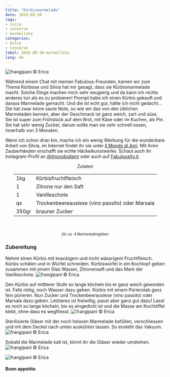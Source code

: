 ```yaml
---
title: "Kürbismarmelade"
date: 2016-09-30
tags:
- zucca
- conserve
- marmellata
categories:
- Dolce
- Conserve
label: 2016-09-30-marmellata
lang: de
---
```

![](../2016-09-30-marmellata-di-zucca/header.jpg "frangipani © Erica")

Während einem Chat mit meinen Fabulous-Freunden, kamen wir zum Thema Kürbisse und Silvia hat mir gesagt, dass sie Kürbismarmelade macht. Solche Dinge machen mich sehr neugierig und da kann ich nichts anderes tun als es zu probieren! Prompt habe ich einen Kürbis gekauft und daraus Marmelade gemacht. Und die ist echt gut, hätte ich nicht gedacht... Die hat zwar keine saure Note, so wie wir das von den üblichen Marmeladen kennen, aber der Geschmack ist ganz weich, zart und süss. Sie ist super zum Frühstück auf dem Brot, mit Käse oder im Kuchen, als Pie. Sie hat sehr wenig Zucker, darum sollte man sie sehr schnell essen, innerhalb von 3 Monaten.

Wenn ich schon dran bin, mache ich ein wenig Werbung für die wunderbare Arbeit von Silvia, im Internet findet ihr sie unter <a href="http://ilmondodiami.blogspot.ch" target="_blank">Il Mondo di Ami</a>. Mit ihren Zauberhänden erschafft sie echte Häckelkunstwerke. Schaut auch ihr Instagram-Profil an <a href="https://www.instagram.com/ilmondodiami/" target="_blank">@ilmondodiami</a> oder auch auf <a href="http://fabulousity.it" target="_blank">Fabulousity.it</a>.

<div id="wrapper" style="text-align: center">
  <div id="yourdiv" style="display: inline-block;">
    <div class="ingredients">
      <div class="ingredients-title">Zutaten</div>
      <table>
        <tbody>
          <tr>
            <td>1kg</td>
            <td>Kürbisfruchtfleisch</td>
          </tr>
          <tr>
            <td>1</td>
            <td>Zitrone nur den Saft</td>
          </tr>
          <tr>
            <td>1</td>
            <td>Vanilleschote</td>
          </tr>
          <tr>
            <td>qs</td>
            <td>Trockenbeereauslese (vino passito) oder Marsala</td>
          </tr>
          <tr>
            <td>350gr</td>
            <td>brauner Zucker</td>          
          </tr>
        </tbody>
      </table>
      <br></br>
      <i class="pull-right" style="font-size: 80%;">für ca. 4 Marmeladengläser</i>
    </div>
  </div>
</div>


<h3>
  <font color="grey">
    <i class="fa-solid fa-gears"></i>
  </font> Zubereitung
</h3>

Nehmt einen Kürbis mit knackigem und nicht wässrigem Fruchtfleisch. Kürbis schälen und in Würfel schneiden. Kürbiswürfel in ein Kochtopf geben zusammen mit einem Glas Wasser, Zitronensaft und das Mark der Vanilleschote. 
![](../2016-09-30-marmellata-di-zucca/zucca.jpg "frangipani © Erica")

Den Kürbis auf mittlerer Stufe so lange köcheln bis er ganz weich geworden ist. Falls nötig, noch Wasser dazu geben. Kürbis mit einem Pürierstab ganz fein pürieren. Nun Zucker und Trockenbeerauslese (vino passito) oder Marsala dazu geben. Letzteres ist freiwillig, passt aber ganz gut dazu! Lasst es noch so lange köcheln, bis es eingedickt ist und die Masse am Kochlöffel klebt, ohne dass es wegfliesst.
![](../2016-09-30-marmellata-di-zucca/cotta.jpg "frangipani © Erica")

Sterilisierte Gläser mit der noch heissen Marmelade befüllen, verschliessen und mit dem Deckel nach unten auskühlen lassen. So ensteht das Vakuum.
![](../2016-09-30-marmellata-di-zucca/invasare.jpg "frangipani © Erica")

Sobald die Marmelade kalt ist, könnt ihr die Gläser wieder umdrehen.
![](../2016-09-30-marmellata-di-zucca/risultato1.jpg "frangipani © Erica")

![](../2016-09-30-marmellata-di-zucca/risultato2.jpg "frangipani © Erica")


<h4>Buon appetito
  <font color="red">
    <i class="fa-regular fa-face-smile"></i>
  </font>
</h4>
